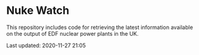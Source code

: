 # Nuke Watch

This repository includes code for retrieving the latest information available on the output of EDF nuclear power plants in the UK.

Last updated: 2020-11-27 21:05